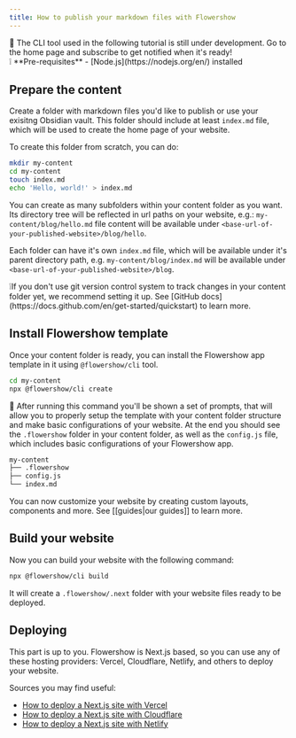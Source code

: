 ```yaml
---
title: How to publish your markdown files with Flowershow
---
```


<div className="border-2 border-slate-400 rounded-md px-4 mb-2">
🚧 The CLI tool used in the following tutorial is still under development. Go to the home page and subscribe to get notified when it's ready!
</div>

<div className="border-2 border-slate-400 rounded-md px-4 pb-3 mb-3">
❕ **Pre-requisites**
- [Node.js](https://nodejs.org/en/) installed
</div>

## Prepare the content

Create a folder with markdown files you'd like to publish or use your exisitng Obsidian vault. This folder should include at least `index.md` file, which will be used to create the home page of your website.

To create this folder from scratch, you can do:

```bash
mkdir my-content
cd my-content
touch index.md
echo 'Hello, world!' > index.md
```

You can create as many subfolders within your content folder as you want. Its directory tree will be reflected in url paths on your website, e.g.: `my-content/blog/hello.md` file content will be available under `<base-url-of-your-published-website>/blog/hello`. 

Each folder can have it's own `index.md` file, which will be available under it's parent directory path, e.g. `my-content/blog/index.md` will be available under `<base-url-of-your-published-website>/blog`.

<div className="border-2 border-slate-400 rounded-md px-4 pb-3 mb-3">
❕If you don't use git version control system to track changes in your content folder yet, we recommend setting it up.
See [GitHub docs](https://docs.github.com/en/get-started/quickstart) to learn more.
</div>

## Install Flowershow template

Once your content folder is ready, you can install the Flowershow app template in it using `@flowershow/cli` tool.

```bash
cd my-content
npx @flowershow/cli create
```

🚧 After running this command you'll be shown a set of prompts, that will allow you to properly setup the template with your content folder structure and make basic configurations of your website. At the end you should see the `.flowershow` folder in your content folder, as well as the `config.js` file, which includes basic configurations of your Flowershow app.

```bash
my-content
├── .flowershow
├── config.js
└── index.md
```

You can now customize your website by creating custom layouts, components and more. See [[guides|our guides]] to learn more.

## Build your website

Now you can build your website with the following command:

```bash
npx @flowershow/cli build
```

It will create a `.flowershow/.next` folder with your website files ready to be deployed.

## Deploying

This part is up to you. Flowershow is Next.js based, so you can use any of these hosting providers: Vercel, Cloudflare, Netlify, and others to deploy your website.

Sources you may find useful:
- [How to deploy a Next.js site with Vercel](https://vercel.com/guides/deploying-nextjs-with-vercel)
- [How to deploy a Next.js site with Cloudflare](https://developers.cloudflare.com/pages/framework-guides/deploy-a-nextjs-site/)
- [How to deploy a Next.js site with Netlify](https://www.netlify.com/blog/2020/11/30/how-to-deploy-next.js-sites-to-netlify/)





